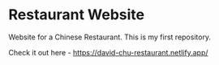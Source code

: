 # Restaurant Website

Website for a Chinese Restaurant. This is my first repository.

Check it out here - https://david-chu-restaurant.netlify.app/
